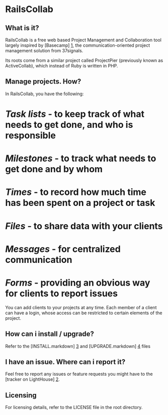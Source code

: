 # RailsCollab
## What is it?

RailsCollab is a free web based Project Management and Collaboration tool largely inspired by [Basecamp] [1], 
the communication-oriented project management solution from 37signals. 

Its roots come from a similar project called ProjectPier (previously known as ActiveCollab), 
which instead of Ruby is written in PHP.

## Manage projects. How?

In RailsCollab, you have the following:

# *Task lists* - to keep track of what needs to get done, and who is responsible
# *Milestones* - to track what needs to get done and by whom
# *Times* - to record how much time has been spent on a project or task
# *Files* - to share data with your clients
# *Messages* - for centralized communication
# *Forms* - providing an obvious way for clients to report issues

You can add clients to your projects at any time. Each member of a client can have a login, 
whose access can be restricted to certain elements of the project.

## How can i install / upgrade?

Refer to the [INSTALL.markdown] [3] and [UPGRADE.markdown] [4] files

## I have an issue. Where can i report it?

Feel free to report any issues or feature requests you might have to the [tracker on LightHouse] [2].

## Licensing

For licensing details, refer to the LICENSE file in the root directory.

[1]: http://www.basecamphq.com
[2]: http://jamesu.lighthouseapp.com/projects/15349-railscollab/overview
[3]: INSTALL.markdown
[4]: UPGRADE.markdown